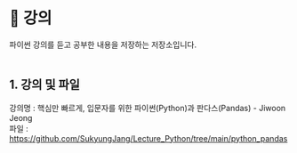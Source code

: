 # 💯 강의

파이썬 강의를 듣고 공부한 내용을 저장하는 저장소입니다.
<br/>
<br/>

## 1. 강의 및 파일
강의명 : 핵심만 빠르게, 입문자를 위한 파이썬(Python)과 판다스(Pandas) - Jiwoon Jeong <br/>
파일 : <https://github.com/SukyungJang/Lecture_Python/tree/main/python_pandas>
